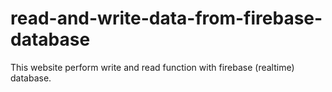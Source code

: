 # read-and-write-data-from-firebase-database
This website perform write and read function with firebase  (realtime) database.
